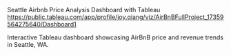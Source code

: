 Seattle Airbnb Price Analysis Dashboard with Tableau
https://public.tableau.com/app/profile/joy.qiang/viz/AirBnBFullProject_17359564275640/Dashboard1

Interactive Tableau dashboard showcasing AirBnB price and revenue trends in Seattle, WA.
